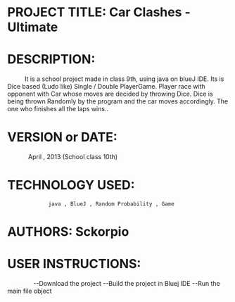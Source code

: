 
# PROJECT TITLE: Car Clashes -Ultimate

# DESCRIPTION:
                It is a school project made in class 9th, using java on blueJ IDE. 
                Its is Dice based (Ludo like) Single / Double PlayerGame.
                Player race with opponent with Car whose moves are decided by throwing Dice.
                Dice is being thrown Randomly by the program and the car moves accordingly.
                The one who finishes all the laps wins..

# VERSION or DATE:
                April , 2013 (School class 10th)

# TECHNOLOGY USED: 
                 java , BlueJ , Random Probability , Game

# AUTHORS: Sckorpio

# USER INSTRUCTIONS:
                  --Download the project
                  --Build the project in Bluej IDE
                  --Run the main file object



